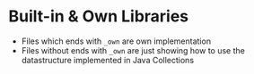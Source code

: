 # Built-in & Own Libraries
- Files which ends with `_own` are own implementation
- Files without ends with `_own` are just showing how to use the datastructure implemented in Java Collections
